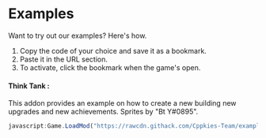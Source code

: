 # Examples

Want to try out our examples? Here's how.

1. Copy the code of your choice and save it as a bookmark.
2. Paste it in the URL section.
3. To activate, click the bookmark when the game's open.

#### Think Tank :
This addon provides an example on how to create a new building new upgrades and new achievements. Sprites by "Bt Y#0895".
```js
javascript:Game.LoadMod("https://rawcdn.githack.com/Cppkies-Team/examples/ed3368d5c9465102f8737ff9e31a9dd4b629e4f1/dist/ThinkTank.js");
```
